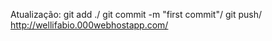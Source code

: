 Atualização: git add ./ git commit -m "first commit"/ git push/ http://wellifabio.000webhostapp.com/
